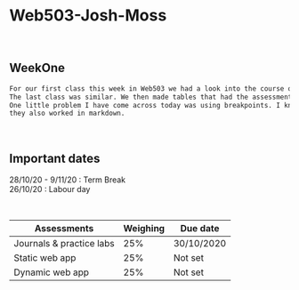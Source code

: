 # Web503-Josh-Moss

<br />

## WeekOne 

```markdown
For our first class this week in Web503 we had a look into the course outline and the assessments that are required this semester.
The last class was similar. We then made tables that had the assessment information for this semester as a little activity.
One little problem I have come across today was using breakpoints. I knew that you could use them in HTML but I was unaware
they also worked in markdown. 
```
<br />

## Important dates 

28/10/20 - 9/11/20 : Term Break <br />
26/10/20 : Labour day

<br />

Assessments | Weighing | Due date
----------- | -------- | ---------
Journals & practice labs | 25% | 30/10/2020
Static web app | 25% | Not set
Dynamic web app | 25% | Not set

